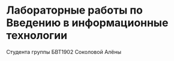 # Лабораторные работы по Введению в информационные технологии 
 Студента группы БВТ1902 Соколовой Алёны
